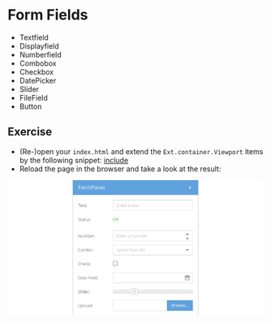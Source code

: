 # Form Fields

* Textfield
* Displayfield
* Numberfield
* Combobox
* Checkbox
* DatePicker
* Slider
* FileField
* Button

## Exercise

* (Re-)open your `index.html` and extend the `Ext.container.Viewport` items
  by the following snippet:
[include](../snippets/component-form-fields.js)
* Reload the page in the browser and take a look at the result:

![Nested component image in a panel.](../assets/component-form-fields.png)
